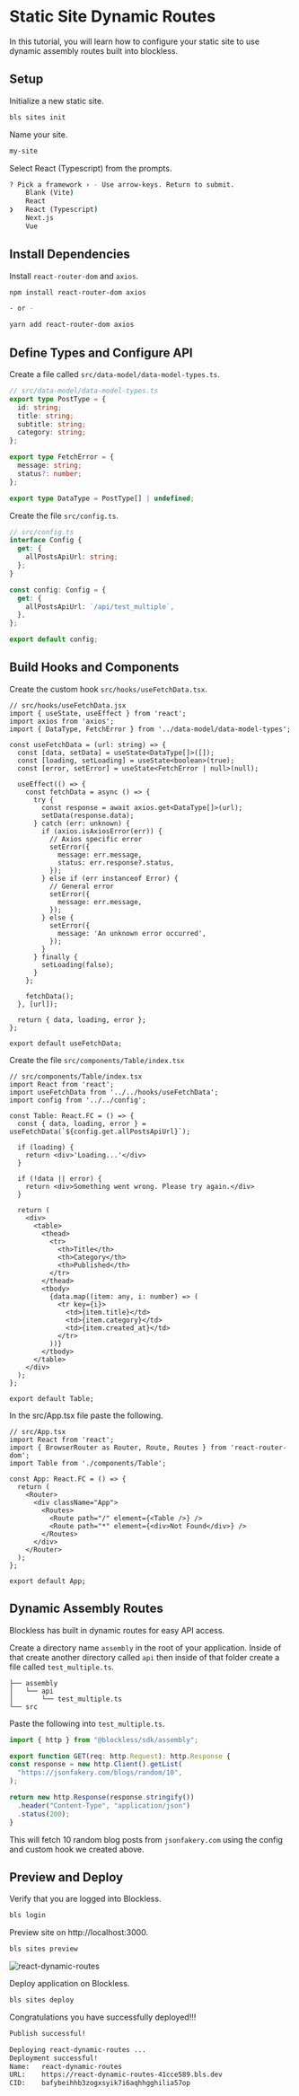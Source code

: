 # Static Site Dynamic Routes

In this tutorial, you will learn how to configure your static site to use dynamic assembly routes built into blockless.

## Setup

Initialize a new static site.

```bash
bls sites init
```

Name your site.

```bash
my-site
```

Select React (Typescript) from the prompts.

```bash
? Pick a framework › - Use arrow-keys. Return to submit.
    Blank (Vite)
    React
❯   React (Typescript)
    Next.js
    Vue
```

## Install Dependencies

Install `react-router-dom` and `axios`.

```bash
npm install react-router-dom axios

- or - 

yarn add react-router-dom axios
```

## Define Types and Configure API

Create a file called `src/data-model/data-model-types.ts`.

```ts
// src/data-model/data-model-types.ts
export type PostType = {
  id: string;
  title: string;
  subtitle: string;
  category: string;
};

export type FetchError = {
  message: string;
  status?: number;
};

export type DataType = PostType[] | undefined;
```

Create the file `src/config.ts`.

```ts
// src/config.ts
interface Config {
  get: {
    allPostsApiUrl: string;
  };
}

const config: Config = {
  get: {
    allPostsApiUrl: `/api/test_multiple`,
  },
};

export default config;
```

## Build Hooks and Components

Create the custom hook `src/hooks/useFetchData.tsx`.

```tsx
// src/hooks/useFetchData.jsx
import { useState, useEffect } from 'react';
import axios from 'axios';
import { DataType, FetchError } from '../data-model/data-model-types';

const useFetchData = (url: string) => {
  const [data, setData] = useState<DataType[]>([]);
  const [loading, setLoading] = useState<boolean>(true);
  const [error, setError] = useState<FetchError | null>(null);

  useEffect(() => {
    const fetchData = async () => {
      try {
        const response = await axios.get<DataType[]>(url);
        setData(response.data);
      } catch (err: unknown) {
        if (axios.isAxiosError(err)) {
          // Axios specific error
          setError({
            message: err.message,
            status: err.response?.status,
          });
        } else if (err instanceof Error) {
          // General error
          setError({
            message: err.message,
          });
        } else {
          setError({
            message: 'An unknown error occurred',
          });
        }
      } finally {
        setLoading(false);
      }
    };

    fetchData();
  }, [url]);

  return { data, loading, error };
};

export default useFetchData;

```

Create the file `src/components/Table/index.tsx`

```tsx
// src/components/Table/index.tsx
import React from 'react';
import useFetchData from '../../hooks/useFetchData';
import config from '../../config';

const Table: React.FC = () => {
  const { data, loading, error } = useFetchData(`${config.get.allPostsApiUrl}`);

  if (loading) {
    return <div>'Loading...'</div>
  }

  if (!data || error) {
    return <div>Something went wrong. Please try again.</div>
  }

  return (
    <div>
      <table>
        <thead>
          <tr>
            <th>Title</th>
            <th>Category</th>
            <th>Published</th>
          </tr>
        </thead>
        <tbody>
          {data.map((item: any, i: number) => (
            <tr key={i}>
              <td>{item.title}</td>
              <td>{item.category}</td>
              <td>{item.created_at}</td>
            </tr>
          ))}
        </tbody>
      </table>
    </div>
  );
};

export default Table;
```

In the src/App.tsx file paste the following.

```tsx
// src/App.tsx
import React from 'react';
import { BrowserRouter as Router, Route, Routes } from 'react-router-dom';
import Table from './components/Table';

const App: React.FC = () => {
  return (
    <Router>
      <div className="App">
        <Routes>
          <Route path="/" element={<Table />} />
          <Route path="*" element={<div>Not Found</div>} />
        </Routes>
      </div>
    </Router>
  );
};

export default App;
```

## Dynamic Assembly Routes

Blockless has built in dynamic routes for easy API access.

Create a directory name `assembly` in the root of your application. Inside of that create another directory called `api` then inside of that folder create a file called `test_multiple.ts`.

    ├── assembly
    │   └── api
    │       └── test_multiple.ts
    └── src

Paste the following into `test_multiple.ts`.

```ts
import { http } from "@blockless/sdk/assembly";

export function GET(req: http.Request): http.Response {
const response = new http.Client().getList(
  "https://jsonfakery.com/blogs/random/10",
);

return new http.Response(response.stringify())
  .header("Content-Type", "application/json")
  .status(200);
}
```

This will fetch 10 random blog posts from `jsonfakery.com` using the config and custom hook we created above.

## Preview and Deploy

Verify that you are logged into Blockless.

```bash
bls login
```

Preview site on http://localhost:3000.

```bash
bls sites preview
```

![react-dynamic-routes](./assets/img/react-dynamic-routes.png)

Deploy application on Blockless.

```bash
bls sites deploy
```

Congratulations you have successfully deployed!!!

```bash
Publish successful!

Deploying react-dynamic-routes ...
Deployment successful!
Name:   react-dynamic-routes
URL:    https://react-dynamic-routes-41cce589.bls.dev
CID:    bafybeihhb3zogxsyik7i6aqhhgghilia57op
```
